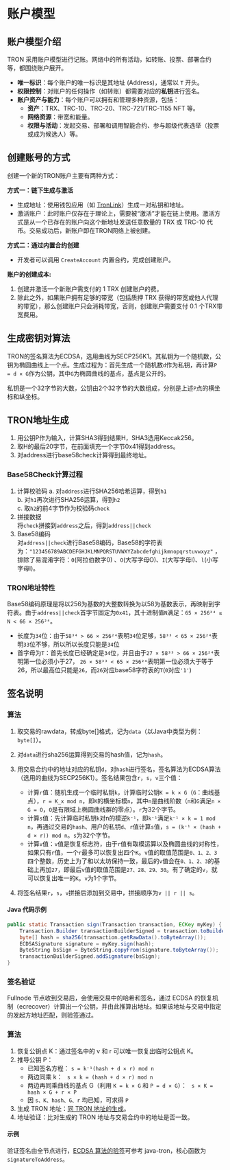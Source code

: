 # 账户模型

## 账户模型介绍

TRON 采用账户模型进行记账。网络中的所有活动，如转账、投票、部署合约等，都围绕账户展开。

* **唯一标识**：每个账户的唯一标识是其地址 (Address)，通常以 `T` 开头。
* **权限控制**：对账户的任何操作（如转账）都需要对应的**私钥**进行签名。
* **账户资产与能力**：每个账户可以拥有和管理多种资源，包括：
  * **资产**：TRX、TRC-10、TRC-20、TRC-721/TRC-1155 NFT 等。
  * **网络资源**：带宽和能量。
  * **权限与活动**：发起交易、部署和调用智能合约、参与超级代表选举（投票或成为候选人）等。

## 创建账号的方式

创建一个新的TRON账户主要有两种方式：

**方式一：链下生成与激活**

* 生成地址：使用钱包应用（如 [TronLink](https://www.tronlink.org/)）生成一对私钥和地址。
* 激活账户：此时账户仅存在于理论上，需要被“激活”才能在链上使用。激活方式是从一个已存在的账户向这个新地址发送任意数量的 TRX 或 TRC-10 代币。交易成功后，新账户即在TRON网络上被创建。


**方式二：通过内置合约创建**

* 开发者可以调用 `CreateAccount` 内置合约，完成创建账户。

**账户的创建成本:**

1. 创建并激活一个新账户需支付的 1 TRX 创建账户的费。
2. 除此之外，如果账户拥有足够的带宽（包括质押 TRX 获得的带宽或他人代理的带宽），那么创建账户只会消耗带宽，否则，创建账户需要支付 0.1 个TRX带宽费用。


## 生成密钥对算法

TRON的签名算法为ECDSA，选用曲线为SECP256K1。其私钥为一个随机数，公钥为椭圆曲线上一个点。生成过程为：首先生成一个随机数`d`作为私钥，再计算`P = d × G`作为公钥，其中`G`为椭圆曲线的基点，基点是公开的。

私钥是一个32字节的大数，公钥由2个32字节的大数组成，分别是上述`P`点的横坐标和纵坐标。


## TRON地址生成

1. 用公钥P作为输入，计算SHA3得到结果H，SHA3选用Keccak256。
2. 取H的最后20字节，在前面填充一个字节0x41得到address。
3. 对address进行base58check计算得到最终地址。

### Base58Check计算过程

1. 计算校验码
    a. 对`address`进行SHA256哈希运算，得到`h1`  
    b. 对`h1`再次进行SHA256运算，得到`h2`  
    c. 取`h2`的前4字节作为校验码`check`
2. 拼接数据  
将`check`拼接到`address`之后，得到`address||check`
3. Base58编码  
对`address||check`进行Base58编码，Base58的字符表为：`"123456789ABCDEFGHJKLMNPQRSTUVWXYZabcdefghijkmnopqrstuvwxyz"`  ，排除了易混淆字符：`0`(阿拉伯数字0) 、`O`(大写字母O)、`I`(大写字母I)、`l`(小写字母l)。

### TRON地址特性

Base58编码原理是将以256为基数的大整数转换为以58为基数表示，再映射到字符表。由于`address||check`首字节固定为`0x41`，其十进制值`N`满足：`65 × 256²⁴ ≤ N < 66 × 256²⁴`。

- 长度为`34`位：由于`58³⁴ > 66 × 256²⁴`表明`34`位足够，`58³³ < 65 × 256²⁴`表明`33`位不够，所以所以长度只能是`34`位
- 首字母为`T`：首先长度已经确定是`34`位，并且由于`27 × 58³³ > 66 × 256²⁴`表明第一位必须小于27， `26 × 58³³ < 65 × 256²⁴`表明第一位必须大于等于26，所以最高位只能是`26`，而`26`对应base58字符表的`T`(`0`对应`'1'`)


## 签名说明

### 算法

1.  取交易的rawdata，转成byte[]格式，记为`data`（以Java中类型为例：`byte[]`）。
2. 对`data`进行sha256运算得到交易的hash值，记为`hash`。
3. 用交易合约中的地址对应的私钥`d`，对`hash`进行签名，签名算法为ECDSA算法（选用的曲线为SECP256K1）。签名结果包含`r`，`s`，`v`三个值：  

    * 计算`r`值：随机生成一个临时私钥`k`，计算临时公钥`K = k × G`（`G`：曲线基点），`r = K_x mod n`，即`K`的横坐标模`n`，其中`n`是曲线阶数（`n`和`G`满足`n × G = O`，`O`是有限域上椭圆曲线群的零点）。`r`为32个字节。
    * 计算`s`值：先计算临时私钥`k`对n的模逆`k⁻¹`，即`k⁻¹`满足`k⁻¹ × k = 1 mod n`，再通过交易的`hash`、用户的私钥`d`、`r`值计算`s`值，`s = (k⁻¹ × (hash + d × r)) mod n`。`s`为32个字节。
    * 计算`v`值：`v`值是恢复标志符，由于`r`值有取模运算以及椭圆曲线的对称性，如果只有`r`值，一个`r`最多可以恢复出四个`K`。`v`值的取值范围是`0、1、2、3`四个整数，历史上为了和以太坊保持一致，最后的`v`值会在`0、1、2、3`的基础上再加`27`，即最后`v`值的取值范围是`27、28、29、30`。有了确定的`v`，就可以恢复出唯一的`K`。`v`为1个字节。  

4. 将签名结果`r`，`s`，`v`拼接后添加到交易中，拼接顺序为`v || r || s`。



#### Java 代码示例

```java
public static Transaction sign(Transaction transaction, ECKey myKey) {
    Transaction.Builder transactionBuilderSigned = transaction.toBuilder();
    byte[] hash = sha256(transaction.getRawData().toByteArray());
    ECDSASignature signature = myKey.sign(hash);
    ByteString bsSign = ByteString.copyFrom(signature.toByteArray());
    transactionBuilderSigned.addSignature(bsSign);
}
```

### 签名验证

Fullnode 节点收到交易后，会使用交易中的哈希和签名，通过 ECDSA 的恢复机制（ecrecover）计算出一个公钥，并由此推算出地址。如果该地址与交易中指定的发起方地址匹配，则验签通过。

### 算法

1. 恢复公钥点 K：通过签名中的 v 和 r 可以唯一恢复出临时公钥点 K。
2. 推导公钥 P：
   - 已知签名方程：
      `s = k⁻¹(hash + d × r) mod n`
   - 两边同乘 k：
      ` s × k = (hash + d × r) mod n`
   - 两边再同乘曲线的基点 G（利用 `K = k × G` 和 `P = d × G`）：
      ` s × K = hash × G + r × P`
   - 因 `s、K、hash、G、r` 均已知，可求得 `P`
3. 生成 TRON 地址：[同 TRON 地址的生成](#tron)。
4. 地址验证：比对生成的 TRON 地址与交易合约中的地址是否一致。

#### 示例
验证签名由全节点进行，[ECDSA 算法的验签](https://github.com/tronprotocol/java-tron/blob/master/crypto/src/main/java/org/tron/common/crypto/ECKey.java)可参考 java-tron，核心函数为`signatureToAddress`。
